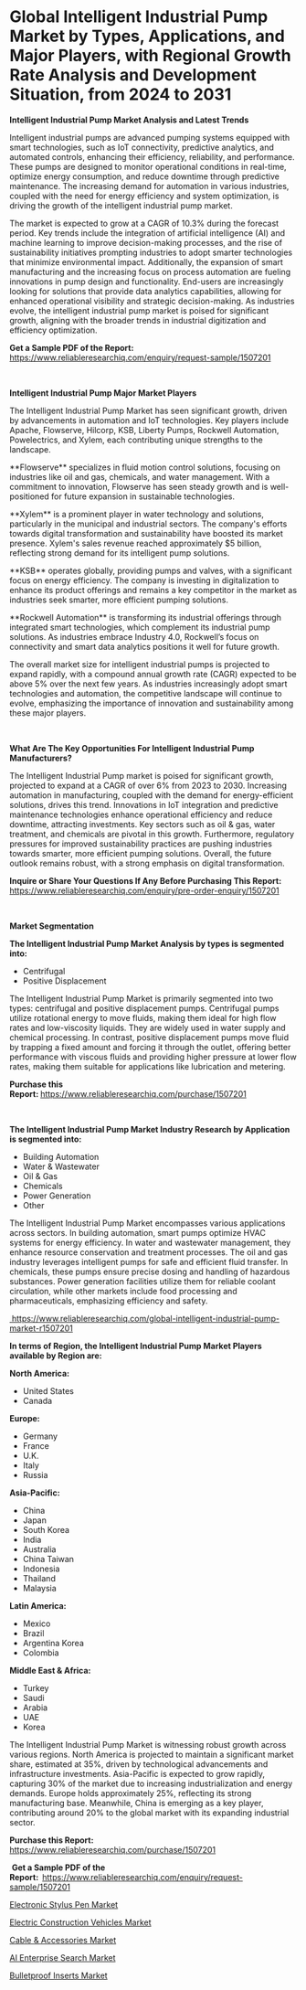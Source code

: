 <p><h1>Global Intelligent Industrial Pump Market by Types, Applications, and Major Players, with Regional Growth Rate Analysis and Development Situation, from 2024 to 2031</h1></p><p><strong>Intelligent Industrial Pump Market Analysis and Latest Trends</strong></p>
<p><p>Intelligent industrial pumps are advanced pumping systems equipped with smart technologies, such as IoT connectivity, predictive analytics, and automated controls, enhancing their efficiency, reliability, and performance. These pumps are designed to monitor operational conditions in real-time, optimize energy consumption, and reduce downtime through predictive maintenance. The increasing demand for automation in various industries, coupled with the need for energy efficiency and system optimization, is driving the growth of the intelligent industrial pump market.</p><p>The market is expected to grow at a CAGR of 10.3% during the forecast period. Key trends include the integration of artificial intelligence (AI) and machine learning to improve decision-making processes, and the rise of sustainability initiatives prompting industries to adopt smarter technologies that minimize environmental impact. Additionally, the expansion of smart manufacturing and the increasing focus on process automation are fueling innovations in pump design and functionality. End-users are increasingly looking for solutions that provide data analytics capabilities, allowing for enhanced operational visibility and strategic decision-making. As industries evolve, the intelligent industrial pump market is poised for significant growth, aligning with the broader trends in industrial digitization and efficiency optimization.</p></p>
<p><strong>Get a Sample PDF of the Report:&nbsp;</strong> <a href="https://www.reliableresearchiq.com/enquiry/request-sample/1507201?utm_campaign=1087&utm_medium=2&utm_source=Github&utm_content=ia&utm_term=27122024&utm_id=intelligent-industrial-pump">https://www.reliableresearchiq.com/enquiry/request-sample/1507201</a></p>
<p>&nbsp;</p>
<p><strong>Intelligent Industrial Pump Major Market Players</strong></p>
<p><p>The Intelligent Industrial Pump Market has seen significant growth, driven by advancements in automation and IoT technologies. Key players include Apache, Flowserve, Hilcorp, KSB, Liberty Pumps, Rockwell Automation, Powelectrics, and Xylem, each contributing unique strengths to the landscape.</p><p>**Flowserve** specializes in fluid motion control solutions, focusing on industries like oil and gas, chemicals, and water management. With a commitment to innovation, Flowserve has seen steady growth and is well-positioned for future expansion in sustainable technologies.</p><p>**Xylem** is a prominent player in water technology and solutions, particularly in the municipal and industrial sectors. The company's efforts towards digital transformation and sustainability have boosted its market presence. Xylem's sales revenue reached approximately $5 billion, reflecting strong demand for its intelligent pump solutions.</p><p>**KSB** operates globally, providing pumps and valves, with a significant focus on energy efficiency. The company is investing in digitalization to enhance its product offerings and remains a key competitor in the market as industries seek smarter, more efficient pumping solutions.</p><p>**Rockwell Automation** is transforming its industrial offerings through integrated smart technologies, which complement its industrial pump solutions. As industries embrace Industry 4.0, Rockwell’s focus on connectivity and smart data analytics positions it well for future growth.</p><p>The overall market size for intelligent industrial pumps is projected to expand rapidly, with a compound annual growth rate (CAGR) expected to be above 5% over the next few years. As industries increasingly adopt smart technologies and automation, the competitive landscape will continue to evolve, emphasizing the importance of innovation and sustainability among these major players.</p></p>
<p>&nbsp;</p>
<p><strong>What Are The Key Opportunities For Intelligent Industrial Pump Manufacturers?</strong></p>
<p><p>The Intelligent Industrial Pump market is poised for significant growth, projected to expand at a CAGR of over 6% from 2023 to 2030. Increasing automation in manufacturing, coupled with the demand for energy-efficient solutions, drives this trend. Innovations in IoT integration and predictive maintenance technologies enhance operational efficiency and reduce downtime, attracting investments. Key sectors such as oil & gas, water treatment, and chemicals are pivotal in this growth. Furthermore, regulatory pressures for improved sustainability practices are pushing industries towards smarter, more efficient pumping solutions. Overall, the future outlook remains robust, with a strong emphasis on digital transformation.</p></p>
<p><strong>Inquire or Share Your Questions If Any Before Purchasing This Report:</strong> <a href="https://www.reliableresearchiq.com/enquiry/pre-order-enquiry/1507201?utm_campaign=1087&utm_medium=2&utm_source=Github&utm_content=ia&utm_term=27122024&utm_id=intelligent-industrial-pump">https://www.reliableresearchiq.com/enquiry/pre-order-enquiry/1507201</a></p>
<p>&nbsp;</p>
<p><strong>Market Segmentation</strong></p>
<p><strong>The Intelligent Industrial Pump Market Analysis by types is segmented into:</strong></p>
<p><ul><li>Centrifugal</li><li>Positive Displacement</li></ul></p>
<p><p>The Intelligent Industrial Pump Market is primarily segmented into two types: centrifugal and positive displacement pumps. Centrifugal pumps utilize rotational energy to move fluids, making them ideal for high flow rates and low-viscosity liquids. They are widely used in water supply and chemical processing. In contrast, positive displacement pumps move fluid by trapping a fixed amount and forcing it through the outlet, offering better performance with viscous fluids and providing higher pressure at lower flow rates, making them suitable for applications like lubrication and metering.</p></p>
<p><strong>Purchase this Report:&nbsp;</strong><a href="https://www.reliableresearchiq.com/purchase/1507201?utm_campaign=1087&utm_medium=2&utm_source=Github&utm_content=ia&utm_term=27122024&utm_id=intelligent-industrial-pump">https://www.reliableresearchiq.com/purchase/1507201</a></p>
<p>&nbsp;</p>
<p><strong>The Intelligent Industrial Pump Market Industry Research by Application is segmented into:</strong></p>
<p><ul><li>Building Automation</li><li>Water & Wastewater</li><li>Oil & Gas</li><li>Chemicals</li><li>Power Generation</li><li>Other</li></ul></p>
<p><p>The Intelligent Industrial Pump Market encompasses various applications across sectors. In building automation, smart pumps optimize HVAC systems for energy efficiency. In water and wastewater management, they enhance resource conservation and treatment processes. The oil and gas industry leverages intelligent pumps for safe and efficient fluid transfer. In chemicals, these pumps ensure precise dosing and handling of hazardous substances. Power generation facilities utilize them for reliable coolant circulation, while other markets include food processing and pharmaceuticals, emphasizing efficiency and safety.</p></p>
<p><a href="https://www.reliableresearchiq.com/global-intelligent-industrial-pump-market-r1507201?utm_campaign=1087&utm_medium=2&utm_source=Github&utm_content=ia&utm_term=27122024&utm_id=intelligent-industrial-pump">&nbsp;https://www.reliableresearchiq.com/global-intelligent-industrial-pump-market-r1507201</a></p>
<p><strong>In terms of Region, the Intelligent Industrial Pump Market Players available by Region are:</strong></p>
<p>
    <p> <strong> North America: </strong>
        <ul>
            <li>United States</li>
            <li>Canada</li>
        </ul>
        </p> 
    <p> <strong> Europe: </strong>
        <ul>
            <li>Germany</li>
            <li>France</li>
            <li>U.K.</li>
            <li>Italy</li>
            <li>Russia</li>
        </ul>
        </p> 
    <p> <strong> Asia-Pacific: </strong>
        <ul>
            <li>China</li>
            <li>Japan</li>
            <li>South Korea</li>
            <li>India</li>
            <li>Australia</li>
            <li>China Taiwan</li>
            <li>Indonesia</li>
            <li>Thailand</li>
            <li>Malaysia</li>
        </ul>
        </p> 
    <p> <strong> Latin America: </strong>
        <ul>
            <li>Mexico</li>
            <li>Brazil</li>
            <li>Argentina Korea</li>
            <li>Colombia</li>
        </ul>
        </p> 
    <p> <strong> Middle East & Africa: </strong>
        <ul>
            <li>Turkey</li>
            <li>Saudi</li>
            <li>Arabia</li>
            <li>UAE</li>
            <li>Korea</li>
        </ul>
    </p>
    </p>
<p><p>The Intelligent Industrial Pump Market is witnessing robust growth across various regions. North America is projected to maintain a significant market share, estimated at 35%, driven by technological advancements and infrastructure investments. Asia-Pacific is expected to grow rapidly, capturing 30% of the market due to increasing industrialization and energy demands. Europe holds approximately 25%, reflecting its strong manufacturing base. Meanwhile, China is emerging as a key player, contributing around 20% to the global market with its expanding industrial sector.</p></p>
<p><strong>Purchase this Report: </strong><a href="https://www.reliableresearchiq.com/purchase/1507201?utm_campaign=1087&utm_medium=2&utm_source=Github&utm_content=ia&utm_term=27122024&utm_id=intelligent-industrial-pump">https://www.reliableresearchiq.com/purchase/1507201</a></p>
<p>&nbsp;<strong>Get a Sample PDF of the Report:&nbsp;&nbsp;</strong><a href="https://www.reliableresearchiq.com/enquiry/request-sample/1507201?utm_campaign=1087&utm_medium=2&utm_source=Github&utm_content=ia&utm_term=27122024&utm_id=intelligent-industrial-pump">https://www.reliableresearchiq.com/enquiry/request-sample/1507201</a></p>
<p><strong></strong></p>
<p><p><a href="https://www.linkedin.com/pulse/insightful-electronic-stylus-pen-market-trends-growth-ane9e?utm_campaign=1087&utm_medium=2&utm_source=Github&utm_content=ia&utm_term=27122024&utm_id=intelligent-industrial-pump">Electronic Stylus Pen Market</a></p><p><a href="https://www.linkedin.com/pulse/electric-construction-vehicles-market-strategic-insights-product-40c3f?utm_campaign=1087&utm_medium=2&utm_source=Github&utm_content=ia&utm_term=27122024&utm_id=intelligent-industrial-pump">Electric Construction Vehicles Market</a></p><p><a href="https://github.com/toldenargelia86/Market-Research-Report-List-1/blob/main/cable-accessories-market.md?utm_campaign=1087&utm_medium=2&utm_source=Github&utm_content=ia&utm_term=27122024&utm_id=intelligent-industrial-pump">Cable & Accessories Market</a></p><p><a href="https://www.linkedin.com/pulse/analysis-global-ai-enterprise-search-market-type-application-geography-2z3tc?utm_campaign=1087&utm_medium=2&utm_source=Github&utm_content=ia&utm_term=27122024&utm_id=intelligent-industrial-pump">AI Enterprise Search Market</a></p><p><a href="https://www.linkedin.com/pulse/rev-athenaur-okk4f?utm_campaign=1087&utm_medium=2&utm_source=Github&utm_content=ia&utm_term=27122024&utm_id=intelligent-industrial-pump">Bulletproof Inserts Market</a></p></p>